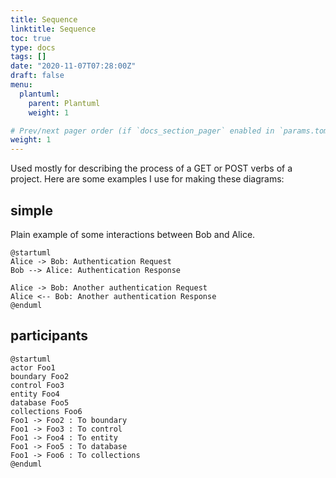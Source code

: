 ```yaml
---
title: Sequence
linktitle: Sequence
toc: true
type: docs
tags: []
date: "2020-11-07T07:28:00Z"
draft: false
menu:
  plantuml:
    parent: Plantuml
    weight: 1

# Prev/next pager order (if `docs_section_pager` enabled in `params.toml`)
weight: 1
---
```


Used mostly for describing the process of a GET or POST verbs of a project.
Here are some examples I use for making these diagrams:

## simple

Plain example of some interactions between Bob and Alice.

```plantuml
@startuml
Alice -> Bob: Authentication Request
Bob --> Alice: Authentication Response

Alice -> Bob: Another authentication Request
Alice <-- Bob: Another authentication Response
@enduml
```

## participants

```plantuml
@startuml
actor Foo1
boundary Foo2
control Foo3
entity Foo4
database Foo5
collections Foo6
Foo1 -> Foo2 : To boundary
Foo1 -> Foo3 : To control
Foo1 -> Foo4 : To entity
Foo1 -> Foo5 : To database
Foo1 -> Foo6 : To collections
@enduml
```
